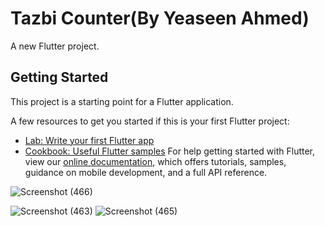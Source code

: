 # Tazbi Counter(By Yeaseen Ahmed)

A new Flutter project.

## Getting Started

This project is a starting point for a Flutter application.

A few resources to get you started if this is your first Flutter project:

- [Lab: Write your first Flutter app](https://flutter.dev/docs/get-started/codelab)
- [Cookbook: Useful Flutter samples](https://flutter.dev/docs/cookbook)
For help getting started with Flutter, view our
[online documentation](https://flutter.dev/docs), which offers tutorials,
samples, guidance on mobile development, and a full API reference.




![Screenshot (466)](https://user-images.githubusercontent.com/92775489/151709369-f5c88608-dd42-4e46-8d89-c45c60bc89a0.png)

![Screenshot (463)](https://user-images.githubusercontent.com/92775489/151657641-2b394955-48aa-428e-a2aa-7b067151ede6.png)
![Screenshot (465)](https://user-images.githubusercontent.com/92775489/151657644-19de6f29-90c8-4b0b-90f8-8648e4f9a4e7.png)
